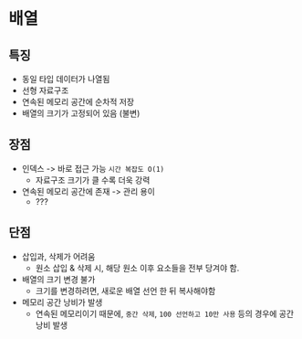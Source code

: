 # 배열

## 특징

-  동일 타입 데이터가 나열됨
-  선형 자료구조
-  연속된 메모리 공간에 순차적 저장
-  배열의 크기가 고정되어 있음 (불변)

## 장점

-  인덱스 -> 바로 접근 가능 `시간 복잡도 O(1)`
   -  자료구조 크기가 클 수록 더욱 강력
-  연속된 메모리 공간에 존재 -> 관리 용이
   -  ???

## 단점

-  삽입과, 삭제가 어려움
   -  원소 삽입 & 삭제 시, 해당 원소 이후 요소들을 전부 당겨야 함.
-  배열의 크기 변경 불가
   -  크기를 변경하려면, 새로운 배열 선언 한 뒤 복사해야함
-  메모리 공간 낭비가 발생
   -  연속된 메모리이기 때문에, `중간 삭제`, `100 선언하고 10만 사용` 등의 경우에 공간 낭비 발생
